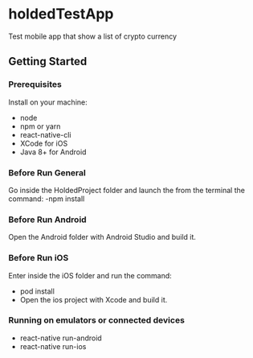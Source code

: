 # holdedTestApp
Test mobile app that show a list of crypto currency 

## Getting Started

### Prerequisites

Install on your machine:
- node
- npm or yarn
- react-native-cli
- XCode for iOS
- Java 8+ for Android

### Before Run General
Go inside the HoldedProject folder and launch the from the terminal the command:
-npm install

### Before Run Android
Open the Android folder with Android Studio and build it.

### Before Run iOS
Enter inside the iOS folder and run the command:
- pod install    
- Open the ios project with Xcode and build it.

### Running on emulators or connected devices 

- react-native run-android
- react-native run-ios
